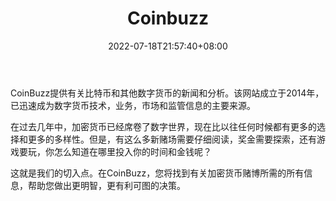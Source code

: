 ﻿---
weight: 
title: "Coinbuzz"
description: "CoinBuzz提供有关比特币和其他数字货币的新闻和分析"
date: 2022-07-18T21:57:40+08:00
lastmod: 2022-07-18T16:45:40+08:00
draft: false
authors: ["june"]
featuredImage: "coinbuzz.png"
link: "https://www.coinbuzz.com/?ref=1234btc.com"
tags: ["元宇宙资讯","Coinbuzz"]
categories: ["navigation"]
navigation: ["元宇宙资讯"]
lightgallery: true
toc: true
pinned: false
recommend: false
recommend1: false
---
CoinBuzz提供有关比特币和其他数字货币的新闻和分析。该网站成立于2014年，已迅速成为数字货币技术，业务，市场和监管信息的主要来源。

在过去几年中，加密货币已经席卷了数字世界，现在比以往任何时候都有更多的选择和更多的多样性。但是，有这么多新赌场需要仔细阅读，奖金需要探索，还有游戏要玩，你怎么知道在哪里投入你的时间和金钱呢？

这就是我们的切入点。在CoinBuzz，您将找到有关加密货币赌博所需的所有信息，帮助您做出更明智，更有利可图的决策。